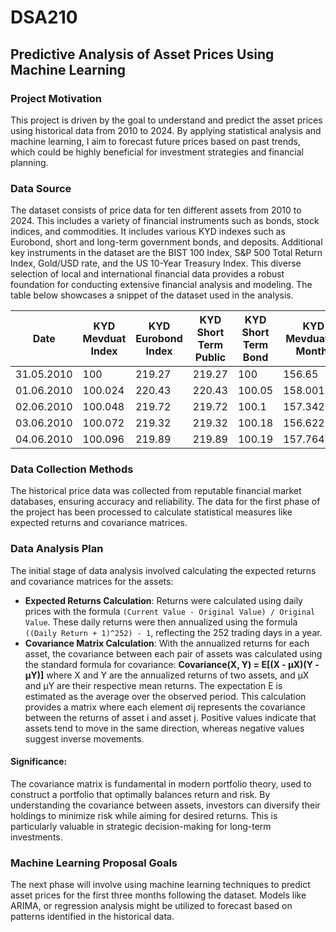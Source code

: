 # DSA210
## Predictive Analysis of Asset Prices Using Machine Learning

### Project Motivation
This project is driven by the goal to understand and predict the asset prices using historical data from 2010 to 2024. By applying statistical analysis and machine learning, I aim to forecast future prices based on past trends, which could be highly beneficial for investment strategies and financial planning.

### Data Source
The dataset consists of price data for ten different assets from 2010 to 2024. This includes a variety of financial instruments such as bonds, stock indices, and commodities. It includes various KYD indexes such as Eurobond, short and long-term government bonds, and deposits. Additional key instruments in the dataset are the BIST 100 Index, S&P 500 Total Return Index, Gold/USD rate, and the US 10-Year Treasury Index. This diverse selection of local and international financial data provides a robust foundation for conducting extensive financial analysis and modeling. The table below showcases a snippet of the dataset used in the analysis.

| Date     | KYD Mevduat Index | KYD Eurobond Index | KYD Short Term Public| KYD Short Term Bond| KYD Mevduat  (1 Month) | KYD Long Term | BIST 100 Index | S&P 500 Total Return Index | Gold Ons/USD | ABD 10 Year Bond Index | Dolar/TL |
|----------|-------------------|--------------------|----------------|----------------|-------------|---------------|----------------|-----------------------------|--------------|------------------------|----------|
| 31.05.2010 | 100             | 219.27             | 219.27         | 100            | 156.65      | 100           | 729.36         | 2835.33367                 | 1905.33395   | 686.908635             | 1.5665   |
| 01.06.2010 | 100.024         | 220.43             | 220.43         | 100.05         | 158.001059  | 100.49        | 730.38         | 2810.626301                | 1936.609822  | 695.0264482            | 1.5799   |
| 02.06.2010 | 100.048         | 219.72             | 219.72         | 100.1          | 157.342025  | 101.23        | 740.46         | 2871.4833                  | 1924.88886   | 688.4511984            | 1.5732   |
| 03.06.2010 | 100.072         | 219.32             | 219.32         | 100.18         | 156.622884  | 101.87        | 743.07         | 2869.856248                | 1889.336645  | 683.7862507            | 1.5659   |
| 04.06.2010 | 100.096         | 219.89             | 219.89         | 100.19         | 157.764162  | 102.03        | 732.42         | 2791.202384                | 1924.231316  | 697.958316             | 1.5772   |


### Data Collection Methods
The historical price data was collected from reputable financial market databases, ensuring accuracy and reliability. The data for the first phase of the project has been processed to calculate statistical measures like expected returns and covariance matrices.

### Data Analysis Plan
The initial stage of data analysis involved calculating the expected returns and covariance matrices for the assets:
- **Expected Returns Calculation**: Returns were calculated using daily prices with the formula `(Current Value - Original Value) / Original Value`. These daily returns were then annualized using the formula `((Daily Return + 1)^252) - 1`, reflecting the 252 trading days in a year.
- **Covariance Matrix Calculation**: With the annualized returns for each asset, the covariance between each pair of assets was calculated using the standard formula for covariance:
**Covariance(X, Y) = E[(X - μX)(Y - μY)]**
where X and Y are the annualized returns of two assets, and μX and μY are their respective mean returns. The expectation E is estimated as the average over the observed period. This calculation provides a matrix where each element σij represents the covariance between the returns of asset i and asset j. Positive values indicate that assets tend to move in the same direction, whereas negative values suggest inverse movements.

#### Significance:
The covariance matrix is fundamental in modern portfolio theory, used to construct a portfolio that optimally balances return and risk. By understanding the covariance between assets, investors can diversify their holdings to minimize risk while aiming for desired returns. This is particularly valuable in strategic decision-making for long-term investments.

### Machine Learning Proposal Goals
The next phase will involve using machine learning techniques to predict asset prices for the first three months following the dataset. Models like ARIMA, or regression analysis might be utilized to forecast based on patterns identified in the historical data.
